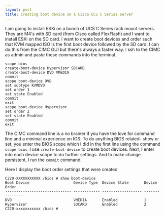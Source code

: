 ```yaml
---
layout: post
title: Creating boot device on a Cisco UCS C Series server
---
```

I am going to install ESXi on a bunch of UCS C Series rack mount servers. They are M4's with SD card (from Cisco called FlexFlash) and I want to install ESXi on the SD card. I want to create boot devices and order such that KVM mapped ISO is the first boot device followed by the SD card. I can do this from the CIMC GUI but there's always a faster way. I ssh to the CIMC as admin and paste these commands into the terminal.

    scope bios
    create-boot-device Hypervisor SDCARD
    create-boot-device DVD VMEDIA
    commit
    scope boot-device DVD
    set subtype KVMDVD
    set order 1
    set state Enabled
    commit
    exit
    scope boot-device Hypervisor
    set order 2 
    set state Enabled
    commit
    exit

The CIMC command line is a no brainer if you have the love for command line and a minimal experience on IOS.  To do anything BIOS related- show or set, you enter the BIOS scope which I did in the first line using the command `scope bios`. I use  `create-boot-device` to create boot devices. Next, I enter into each device scope to do further settings. And to make change persistent, I run the `commit` command. 

Here I  display the  boot order settings that were created

    C220-XXXXXXXXXXX /bios # show boot-device
    Boot Device                    Device Type  Device State       Device Order
    ------------------------------ ------------ ------------------ ----------------
    DVD                            VMEDIA       Enabled            1
    Hypervisor                     SDCARD       Enabled            2
    C220-xxxxxxxxxxx /bios #
    
